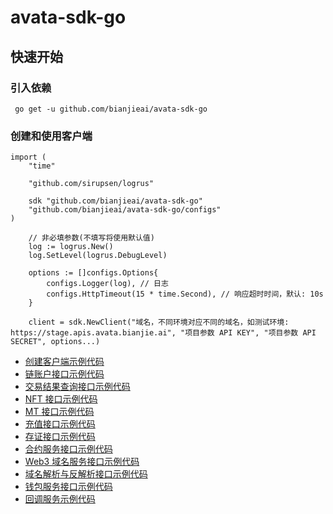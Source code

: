 # avata-sdk-go

## 快速开始

### 引入依赖

```
 go get -u github.com/bianjieai/avata-sdk-go
```

### 创建和使用客户端

```
import (
	"time"
	
	"github.com/sirupsen/logrus"

	sdk "github.com/bianjieai/avata-sdk-go"
	"github.com/bianjieai/avata-sdk-go/configs"
)
```

```
    // 非必填参数(不填写将使用默认值)
    log := logrus.New()
    log.SetLevel(logrus.DebugLevel)
    
    options := []configs.Options{
		configs.Logger(log), // 日志
		configs.HttpTimeout(15 * time.Second), // 响应超时时间，默认: 10s
    }
    
    client = sdk.NewClient("域名，不同环境对应不同的域名，如测试环境: https://stage.apis.avata.bianjie.ai", "项目参数 API KEY", "项目参数 API SECRET", options...)
```

- [创建客户端示例代码](./tests/client_test.go)
- [链账户接口示例代码](./tests/account_test.go)
- [交易结果查询接口示例代码](./tests/tx_test.go)
- [NFT 接口示例代码](./tests/nft_test.go)
- [MT 接口示例代码](./tests/mt_test.go)
- [充值接口示例代码](./tests/order_test.go)
- [存证接口示例代码](./tests/record_test.go)
- [合约服务接口示例代码](./tests/contract_test.go)
- [Web3 域名服务接口示例代码](./tests/ns_test.go)
- [域名解析与反解析接口示例代码](./tests/resolves_test.go)
- [钱包服务接口示例代码](./tests/users_test.go)
- [回调服务示例代码](./tests/callback_test.go)